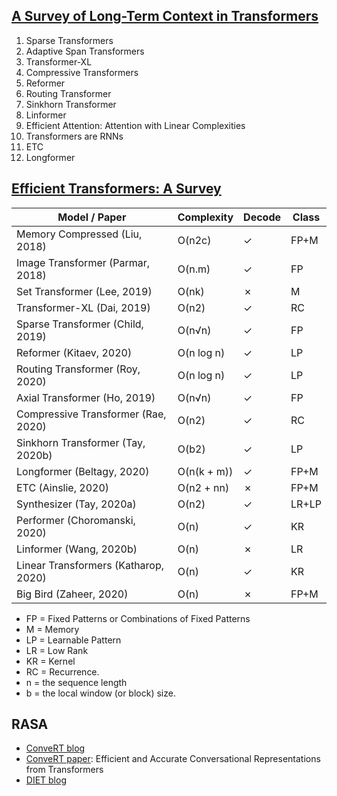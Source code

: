 ## [A Survey of Long-Term Context in Transformers](https://www.pragmatic.ml/a-survey-of-methods-for-incorporating-long-term-context)

1. Sparse Transformers
2. Adaptive Span Transformers
3. Transformer-XL
4. Compressive Transformers
5. Reformer
6. Routing Transformer
7. Sinkhorn Transformer
8. Linformer
9. Efficient Attention: Attention with Linear Complexities
10. Transformers are RNNs
11. ETC
12. Longformer


## [Efficient Transformers: A Survey](https://arxiv.org/abs/2009.06732)

| Model / Paper                        | Complexity  | Decode  | Class |
|--------------------------------------|-------------|---------|-------|
| Memory Compressed (Liu, 2018)        | O(n2c)      |   ✓     | FP+M  |
| Image Transformer (Parmar, 2018)     | O(n.m)      |   ✓     | FP    |
| Set Transformer (Lee, 2019)          | O(nk)       |   ✗     | M     |
| Transformer-XL (Dai, 2019)           | O(n2)       |   ✓     | RC    |
| Sparse Transformer (Child, 2019)     | O(n√n)      |   ✓     | FP    |
| Reformer (Kitaev, 2020)              | O(n log n)  |   ✓     | LP    |
| Routing Transformer (Roy, 2020)      | O(n log n)  |   ✓     | LP    |
| Axial Transformer (Ho, 2019)         | O(n√n)      |   ✓     | FP    |
| Compressive Transformer (Rae, 2020)  | O(n2)       |   ✓     | RC    |
| Sinkhorn Transformer (Tay, 2020b)    | O(b2)       |   ✓     | LP    |
| Longformer (Beltagy, 2020)           | O(n(k + m)) |   ✓     | FP+M  |
| ETC (Ainslie, 2020)                  | O(n2 + nn)  |   ✗     | FP+M  |
| Synthesizer (Tay, 2020a)             | O(n2)       |   ✓     | LR+LP |
| Performer (Choromanski, 2020)        | O(n)        |   ✓     | KR    |
| Linformer (Wang, 2020b)              | O(n)        |   ✗     | LR    |
| Linear Transformers (Katharop, 2020) | O(n)        |   ✓     | KR    |
| Big Bird (Zaheer, 2020)              | O(n)        |   ✗     | FP+M  |


- FP = Fixed Patterns or Combinations of Fixed Patterns
- M  = Memory
- LP = Learnable Pattern
- LR = Low Rank
- KR = Kernel
- RC = Recurrence.
- n = the sequence length
- b = the local window (or block) size.

## RASA

- [ConveRT blog](https://blog.rasa.com/efficient-sentence-representations-in-rasa)
- [ConveRT paper](https://arxiv.org/abs/1911.03688): Efficient and Accurate Conversational Representations from Transformers
- [DIET blog](https://blog.rasa.com/introducing-dual-intent-and-entity-transformer-diet-state-of-the-art-performance-on-a-lightweight-architecture/)
